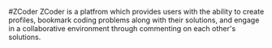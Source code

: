 #ZCoder
ZCoder is a platfrom which provides users with the ability to create profiles, bookmark coding problems along with their solutions, and engage in a collaborative environment through commenting on each other's solutions.
